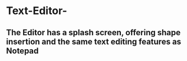 # Text-Editor-

## The Editor has a splash screen, offering shape insertion and the same text editing features as Notepad 
